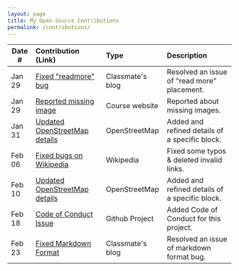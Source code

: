 ```yaml
---
layout: page
title: My Open Source Contributions
permalink: /contributions/
---
```


<!--
Type of the contribution should be "Wikipedia edit", "OpenStreet Map feature", "Documentation", "Course website", "Blog",
"Browser Add-on", etc.

The description should include a brief summary of what you did.

The link should bring us to a public page that shows your contribution. 

Replace the first row with your own contribution. 

-->





| Date #       | Contribution (Link)  | Type  | Description |
|---|:---|:---|:---|
| Jan 29   | [Fixed "readmore" bug](https://github.com/ossd-s25/Zephyr271828-weekly/issues/1) | Classmate's blog | Resolved an issue of "read more" placement. |
| Jan 29   | [Reported missing image](https://github.com/joannakl/ossd/issues/136) | Course website | Reported about missing images. |
| Jan 31   | [Updated OpenStreetMap details](https://www.openstreetmap.org/changeset/161995833#map=19/40.729345/-73.999584) | OpenStreetMap | Added and refined details of a specific block. |
| Feb 06   | [Fixed bugs on Wikipedia](https://en.wikipedia.org/wiki/Special:Contributions/Ailunccc) | Wikipedia | Fixed some typos & deleted invalid links. |
| Feb 10   | [Updated OpenStreetMap details](https://www.openstreetmap.org/changeset/162361687#map=19/40.735576/-73.992150) | OpenStreetMap | Added and refined details of a specific block. |
| Feb 18   | [Code of Conduct Issue](https://github.com/zhaozh10/ChatCAD/issues/13) | Github Project | Added Code of Conduct for this project. |
| Feb 23   | [Fixed Markdown Format](https://github.com/ossd-s25/Harry-Yang0518-weekly/issues/1) | Classmate's blog | Resolved an issue of markdown format bug. |